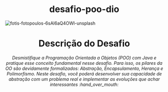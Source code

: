 <h1 align="center"> desafio-poo-dio </h1>

![fotis-fotopoulos-6sAl6aQ4OWI-unsplash](https://user-images.githubusercontent.com/99294251/180613551-47bafdfe-4a2d-4427-b9d8-2d4109031f81.jpg)

<h1 align="center"> Descrição do Desafio </h1>
<h6 align="center"> Desmistifique a Programação Orientada a Objetos (POO) com Java e pratique esse conceito fundamental nesse desafio. Para isso, os pilares da OO são devidamente formalizados: Abstração, Encapsulamento, Herança e Polimorfismo. Neste desafio, você poderá desenvolver sua capacidade de abstração com um problema real e implementar as evoluções que achar interessantes  :hand_over_mouth:</h6>

